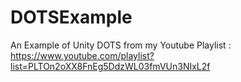 # DOTSExample
An Example of Unity DOTS from my Youtube Playlist : 
https://www.youtube.com/playlist?list=PLTOn2oXX8FnEg5DdzWL03fmVUn3NIxL2f
